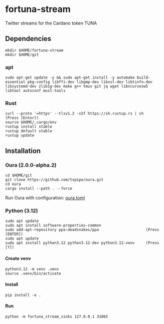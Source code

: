 # fortuna-stream
Twitter streams for the Cardano token TUNA

## Dependencies
```
mkdir $HOME/fortuna-stream
mkdir $HOME/git
```

### apt
```
sudo apt-get update -y && sudo apt-get install -y automake build-essential pkg-config libffi-dev libgmp-dev libssl-dev libtinfo-dev libsystemd-dev zlib1g-dev make g++ tmux git jq wget libncursesw5 libtool autoconf musl-tools
```

### Rust
```
curl --proto '=https' --tlsv1.2 -sSf https://sh.rustup.rs | sh    (Press [Enter])
source $HOME/.cargo/env
rustup install stable
rustup default stable
rustup update
```

## Installation
### Oura (2.0.0-alpha.2)
```
cd $HOME/git
git clone https://github.com/txpipe/oura.git
cd oura
cargo install --path . --force
```

Run Oura with configuration: [oura.toml](oura.toml) 

### Python (3.12)
```
sudo apt update
sudo apt install software-properties-common
sudo add-apt-repository ppa:deadsnakes/ppa                     (Press [ENTER])
sudo apt update
sudo apt install python3.12 python3.12-dev python3.12-venv     (Press [Y])
```

#### Create venv
```
python3.12 -m venv .venv
source .venv/bin/activate
```

#### Install
`pip install -e .`

#### Run
`python -m fortuna_stream_sinks 127.0.0.1 31065`